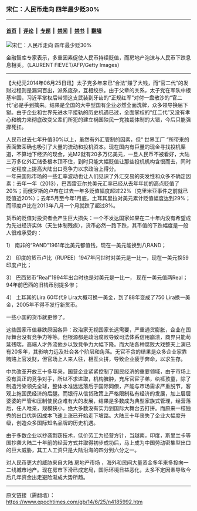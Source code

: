 ### 宋仁：人民币走向 四年最少贬30%

---

#### [首页](../../../..?n4185992) &nbsp;|&nbsp; [评论](../../../../../epoch-comment?n4185992) &nbsp;|&nbsp; [专题](../../../../../epoch-special?n4185992) &nbsp;|&nbsp; [禁闻](../../../../../epoch-news?n4185992) &nbsp;|&nbsp; [禁书](../../../../../books?n4185992) &nbsp;|&nbsp; [翻墙](https://github.com/gfw-breaker/nogfw/blob/master/README.md?n4185992)


<div><img alt="宋仁：人民币走向 四年最少贬30%" class="attachment-djy_600_400 size-djy_600_400 wp-post-image" src="https://i.epochtimes.com/assets/uploads/2014/06/1406250727262039-600x400.jpg"/>
<div class="caption">
 <p>
  金融智库专家表示，多重因素促使人民币持续贬值，而房地产泡沫与人民币下跌息息相关。（LAURENT FIEVET/AFP/Getty Images）
 </p>
</div></div><hr/><div class="post_content" id="artbody" itemprop="articleBody">
 <!-- article content begin -->
 <p>
  【大纪元2014年06月25日讯】太子党多年来已“合法”赚了大钱，而“官二代”的发财过程则是漏洞百出，派系庞杂，互相绞杀。由于父辈的关系，太子党在军队中根基牢固，习近平掌权后带领这支武装到牙齿的“正规红军”对付一盘散沙的“官二代”必是手到擒来。结果是全国的大中型国有企业必然全面洗牌，众多领导换届下狱。由于企业和世界先进水平接轨的历史机遇已过，全面掌权的“红二代”又没有孝心和魄力来彻底改变父辈们所犯的建立祸国殃民一党独裁体制的大错，今后只能强撑死扛。
 </p>
 <p>
  人民币过去七年升值30%以上，虽然有外汇管制的因素，但“
  <ok href="https://www.epochtimes.com/gb/tag/%E4%B8%96%E7%95%8C%E5%B7%A5%E5%8E%82.html">
   世界工厂
  </ok>
  “所带来的表面繁荣确也吸引了大量的流动和投机资本。现在国内有巨量的现金寻找投机渠道，不算地下经济的现金，光M2就有20多万亿美元，一旦人民币不被看好，大陆三万多亿外汇储备根本顶不住，到时只能大幅贬值让那些投机机构含恨而去，同时一定程度上提高大陆出口竞争力以求政治上得分。
  <br/>
  一年来国际市场的一些汇率波动也让人们见识了外汇交易的突发性和众多不确定因素：去年一年（2013），巴西雷亚尔兑美元汇率已经从去年年初的高点贬值了20%；而俄罗斯的卢布在过去一年多贬值幅度超过22%（克里米亚事件之前就已贬值近20%）；去年5月至今年1月底，土耳其里拉对美元累计贬值幅度达到29%；而印度卢比在2013年八月一个月就跌了超过8%。
 </p>
 <p>
  货币的贬值对投资者会产生巨大损失：一个不发达国家如果在二十年内没有希望成为先进经济实体（天生体制残疾），货币必然一路下跌，其币值的下跌幅度是一般人很难承受的：
 </p>
 <p>
  1） 南非的“RAND”1961年比美元都值钱，现在一美元能换到八RAND；
 </p>
 <p>
  2） 印度的货币卢比（RUPEE）1947年问世时对美元是一比一，现在一美元换59印度卢比；
 </p>
 <p>
  3） 巴西货币”Real”1994年出台时也是对美元是一比一， 现在一美元值两Real；94年前巴西的旧钱币别提多惨；
 </p>
 <p>
  4） 土耳其的Lira 60年代9 Lira大概可换一美金，到了88年变成了750 Lira换一美金，2005年不得不发行新货币。
 </p>
 <p>
  一些小国的货币就更惨了。
 </p>
 <p>
  这些国家币值暴跌原因各异：政治家无视国家长远需要，严重通货膨胀，企业在国际舞台没有竞争力等等。但根源都是政治腐败导致司法体系信用崩溃，商界只能苟延残喘，高端人才外流他乡以致竞争力大幅下降。而大陆各种腐败大戏整天上演已有20多年，其影响力远及社会各个阶层和角落。无官不贪的结果是众多企业家靠贿赂上官发财，但官场上人来人往，相互火拼，导致企业疲于奔命，以求生存。
 </p>
 <p>
  中共改革开放三十多年来，国营企业紧紧控制了国民经济的重要领域，由于市场上没有真正的竞争对手，所以不求进取，机构臃肿，充斥官宦子弟，纨裤孩童，除了制造污染领先全球，整体水准远远落后于国际同僚，产能与市场需求严重脱节，客观上拖国民经济的后腿。而银行从信贷政策上严格限制私有经济的发展，加上层层婆婆的严管和压制使民企难有大的发展，结果是多数成为典型家族式管理，经营落后，任人唯亲，规模狭小，绝大多数没有实力到国际大舞台去打拼。而原来一枝独秀的出口优势因成本飞速上涨已开始走下坡路。大陆三十年丧失了企业大幅度升级，创造众多国际知名品牌的历史机遇。
 </p>
 <p>
  由于多数企业以抄袭剽窃技术，低价劳工为经营方针，当越南，印度，斯里兰卡等国抄袭大陆二十年前的经营方式并取得初步成功后，马上成为中国劳动密集型出口的巨大威胁，其工人工资只是大陆沿海的四分到六分之一。
 </p>
 <p>
  对人民币更大的威胁来自大陆
  <ok href="https://www.epochtimes.com/gb/tag/%E6%88%BF%E5%9C%B0%E4%BA%A7%E5%B8%82%E5%9C%BA.html">
   房地产市场
  </ok>
  ，海外和民间大量资金多年来多投向一二线城市地产。现在房市下滑已成定局，国际环境日益恶化，太多不定因素导致今后几年资金出走避险渐成大势所趋。
 </p>
 <!-- article content end -->
 <div id="below_article_ad">
 </div>
</div>


---

原文链接（需翻墙）：https://www.epochtimes.com/gb/14/6/25/n4185992.htm